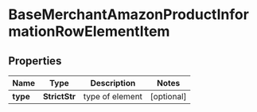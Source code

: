 # BaseMerchantAmazonProductInformationRowElementItem


## Properties

| Name | Type | Description | Notes |
|------------ | ------------- | ------------- | -------------|
**type** | **StrictStr** | type of element |[optional]|